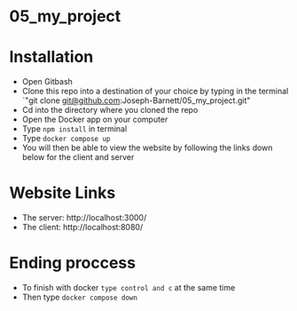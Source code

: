 # 05_my_project

# Installation

- Open Gitbash
- Clone this repo into a destination of your choice by typing in the terminal 
  `"git clone git@github.com:Joseph-Barnett/05_my_project.git"
- Cd into the directory where you cloned the repo
- Open the Docker app on your computer 
- Type `npm install` in terminal
- Type `docker compose up`
- You will then be able to view the website by following the links down below 
  for the client and server

# Website Links

- The server: http://localhost:3000/
- The client: http://localhost:8080/

# Ending proccess

- To finish with docker `type control and c` at the same time
- Then type `docker compose down`
